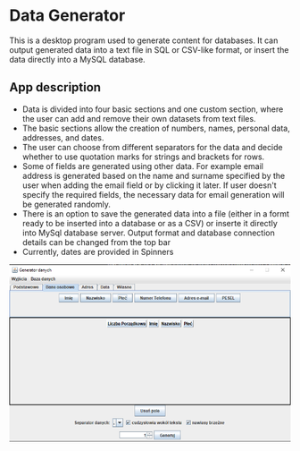 # Data Generator
This is a desktop program used to generate content for databases. 
It can output generated data into a text file in SQL or CSV-like format, or insert the data directly into a MySQL database.

## App description
- Data is divided into four basic sections and one custom section, where the user can add and remove their own datasets from text files.
- The basic sections allow the creation of numbers, names, personal data, addresses, and dates.
- The user can choose from different separators for the data and decide whether to use quotation marks for strings and brackets for rows.
- Some of fields are generated using other data. For example email address is generated based on the name and surname specified by the user when adding the email field or by clicking it later. If user doesn't specify the required fields, the necessary data for email generation will be generated randomly.
- There is an option to save the generated data into a file (either in a formt ready to be inserted into a database or as a CSV) or inserte it directly into MySql database server. Output format and database connection details can be changed from the top bar
- Currently, dates are provided in Spinners

![Screenshot of app](https://github.com/Grochu25/DataGenerator/blob/master/AppScreenShot.png?raw=true)

